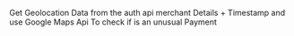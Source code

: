 Get Geolocation Data from the auth api merchant Details + Timestamp and use Google Maps Api To check if is an unusual Payment